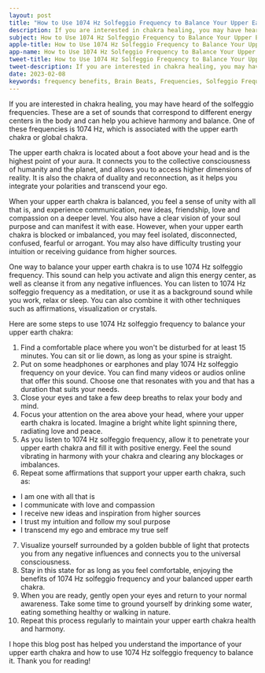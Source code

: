```yaml
---
layout: post
title: "How to Use 1074 Hz Solfeggio Frequency to Balance Your Upper Earth Chakra"
description: If you are interested in chakra healing, you may have heard of the solfeggio frequencies. These are a set of sounds that correspond to different energy centers in the body and can help you achieve harmony and balance. One of these frequencies is 1074 Hz, which is associated with the upper earth chakra or global chakra.
subject: How to Use 1074 Hz Solfeggio Frequency to Balance Your Upper Earth Chakra
apple-title: How to Use 1074 Hz Solfeggio Frequency to Balance Your Upper Earth Chakra
app-name: How to Use 1074 Hz Solfeggio Frequency to Balance Your Upper Earth Chakra
tweet-title: How to Use 1074 Hz Solfeggio Frequency to Balance Your Upper Earth Chakra
tweet-description: If you are interested in chakra healing, you may have heard of the solfeggio frequencies. These are a set of sounds that correspond to different energy centers in the body and can help you achieve harmony and balance. One of these frequencies is 1074 Hz, which is associated with the upper earth chakra or global chakra.
date: 2023-02-08
keywords: frequency benefits, Brain Beats, Frequencies, Solfeggio Frequency, upper earth Chakra, 1074 Hz, brainwave entrainment, sound therapy, 1074 Hz frequency benefits
---
```


If you are interested in chakra healing, you may have heard of the solfeggio frequencies. These are a set of sounds that correspond to different energy centers in the body and can help you achieve harmony and balance. One of these frequencies is 1074 Hz, which is associated with the upper earth chakra or global chakra.

The upper earth chakra is located about a foot above your head and is the highest point of your aura. It connects you to the collective consciousness of humanity and the planet, and allows you to access higher dimensions of reality. It is also the chakra of duality and reconnection, as it helps you integrate your polarities and transcend your ego.

When your upper earth chakra is balanced, you feel a sense of unity with all that is, and experience communication, new ideas, friendship, love and compassion on a deeper level. You also have a clear vision of your soul purpose and can manifest it with ease. However, when your upper earth chakra is blocked or imbalanced, you may feel isolated, disconnected, confused, fearful or arrogant. You may also have difficulty trusting your intuition or receiving guidance from higher sources.

One way to balance your upper earth chakra is to use 1074 Hz solfeggio frequency. This sound can help you activate and align this energy center, as well as cleanse it from any negative influences. You can listen to 1074 Hz solfeggio frequency as a meditation, or use it as a background sound while you work, relax or sleep. You can also combine it with other techniques such as affirmations, visualization or crystals.

Here are some steps to use 1074 Hz solfeggio frequency to balance your upper earth chakra:

1. Find a comfortable place where you won't be disturbed for at least 15 minutes. You can sit or lie down, as long as your spine is straight.
2. Put on some headphones or earphones and play 1074 Hz solfeggio frequency on your device. You can find many videos or audios online that offer this sound. Choose one that resonates with you and that has a duration that suits your needs.
3. Close your eyes and take a few deep breaths to relax your body and mind.
4. Focus your attention on the area above your head, where your upper earth chakra is located. Imagine a bright white light spinning there, radiating love and peace.
5. As you listen to 1074 Hz solfeggio frequency, allow it to penetrate your upper earth chakra and fill it with positive energy. Feel the sound vibrating in harmony with your chakra and clearing any blockages or imbalances.
6. Repeat some affirmations that support your upper earth chakra, such as:

- I am one with all that is
- I communicate with love and compassion
- I receive new ideas and inspiration from higher sources
- I trust my intuition and follow my soul purpose
- I transcend my ego and embrace my true self

7. Visualize yourself surrounded by a golden bubble of light that protects you from any negative influences and connects you to the universal consciousness.
8. Stay in this state for as long as you feel comfortable, enjoying the benefits of 1074 Hz solfeggio frequency and your balanced upper earth chakra.
9. When you are ready, gently open your eyes and return to your normal awareness. Take some time to ground yourself by drinking some water, eating something healthy or walking in nature.
10. Repeat this process regularly to maintain your upper earth chakra health and harmony.

I hope this blog post has helped you understand the importance of your upper earth chakra and how to use 1074 Hz solfeggio frequency to balance it. Thank you for reading!